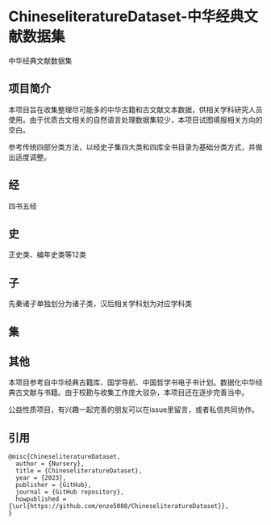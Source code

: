 # ChineseliteratureDataset-中华经典文献数据集
中华经典文献数据集
## 项目简介
本项目旨在收集整理尽可能多的中华古籍和古文献文本数据，供相关学科研究人员使用。由于优质古文相关的自然语言处理数据集较少，本项目试图填报相关方向的空白。

参考传统四部分类方法，以经史子集四大类和四库全书目录为基础分类方式，并做出适度调整。
## 经
四书五经
## 史
正史类、编年史类等12类
## 子
先秦诸子单独划分为诸子类，汉后相关学科划为对应学科类
## 集

## 其他
本项目参考自中华经典古籍库、国学导航、中国哲学书电子书计划。数据化中华经典古文献与书籍。由于校勘与收集工作庞大驳杂，本项目还在逐步完善当中。

公益性质项目，有兴趣一起完善的朋友可以在issue里留言，或者私信共同协作。

## 引用
```
@misc{ChineseliteratureDataset,
  author = {Nursery},
  title = {ChineseliteratureDataset},
  year = {2023},
  publisher = {GitHub},
  journal = {GitHub repository},
  howpublished = {\url{https://github.com/enze5088/ChineseliteratureDataset}},
}
```
